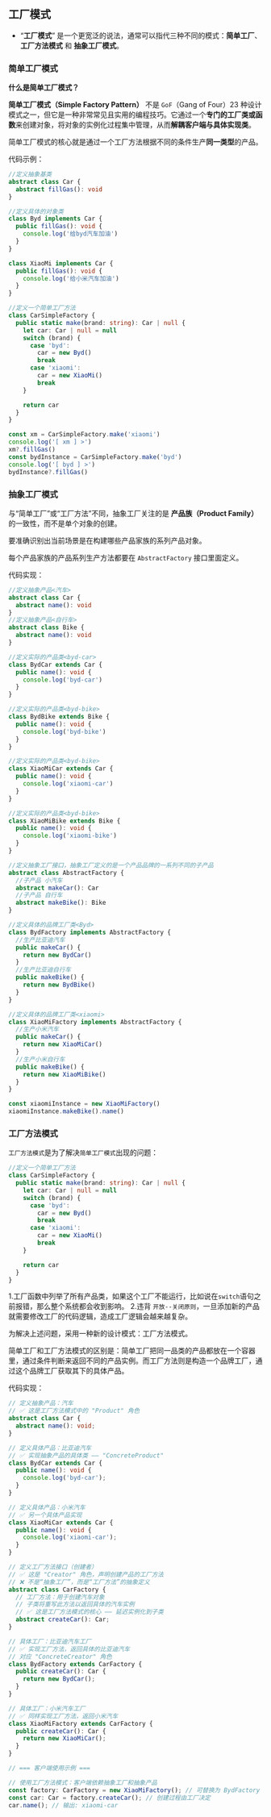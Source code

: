 ## 工厂模式

- “**工厂模式**” 是一个更宽泛的说法，通常可以指代三种不同的模式：**简单工厂**、**工厂方法模式** 和 **抽象工厂模式**。

### 简单工厂模式

**什么是简单工厂模式？**

**简单工厂模式（Simple Factory Pattern）** 不是 `GoF`（Gang of Four）23 种设计模式之一，但它是一种非常常见且实用的编程技巧。它通过一个**专门的工厂类或函数**来创建对象，将对象的实例化过程集中管理，从而**解耦客户端与具体实现类**。

简单工厂模式的核心就是通过一个工厂方法根据不同的条件生产**同一类型**的产品。

代码示例：

```typescript
//定义抽象基类
abstract class Car {
  abstract fillGas(): void
}

//定义具体的对象类
class Byd implements Car {
  public fillGas(): void {
    console.log('给byd汽车加油')
  }
}

class XiaoMi implements Car {
  public fillGas(): void {
    console.log('给小米汽车加油')
  }
}

//定义一个简单工厂方法
class CarSimpleFactory {
  public static make(brand: string): Car | null {
    let car: Car | null = null
    switch (brand) {
      case 'byd':
        car = new Byd()
        break
      case 'xiaomi':
        car = new XiaoMi()
        break
    }

    return car
  }
}

const xm = CarSimpleFactory.make('xiaomi')
console.log('[ xm ] >')
xm?.fillGas()
const bydInstance = CarSimpleFactory.make('byd')
console.log('[ byd ] >')
bydInstance?.fillGas()
```



### 抽象工厂模式

与“简单工厂”或“工厂方法”不同，抽象工厂关注的是 **产品族（Product Family）** 的一致性，而不是单个对象的创建。

要准确识别出当前场景是在构建哪些产品家族的系列产品对象。

每个产品家族的产品系列生产方法都要在 `AbstractFactory` 接口里面定义。

代码实现：

```typescript
//定义抽象产品<汽车>
abstract class Car {
  abstract name(): void
}
//定义抽象产品<自行车>
abstract class Bike {
  abstract name(): void
}

//定义实际的产品类<byd-car>
class BydCar extends Car {
  public name(): void {
    console.log('byd-car')
  }
}

//定义实际的产品类<byd-bike>
class BydBike extends Bike {
  public name(): void {
    console.log('byd-bike')
  }
}

//定义实际的产品类<byd-bike>
class XiaoMiCar extends Car {
  public name(): void {
    console.log('xiaomi-car')
  }
}

//定义实际的产品类<byd-bike>
class XiaoMiBike extends Bike {
  public name(): void {
    console.log('xiaomi-bike')
  }
}

//定义抽象工厂接口，抽象工厂定义的是一个产品品牌的一系列不同的子产品
abstract class AbstractFactory {
  //子产品 小汽车
  abstract makeCar(): Car
  //子产品 自行车
  abstract makeBike(): Bike
}

//定义具体的品牌工厂类<Byd>
class BydFactory implements AbstractFactory {
  //生产比亚迪汽车
  public makeCar() {
    return new BydCar()
  }
  //生产比亚迪自行车
  public makeBike() {
    return new BydBike()
  }
}

//定义具体的品牌工厂类<xiaomi>
class XiaoMiFactory implements AbstractFactory {
  //生产小米汽车
  public makeCar() {
    return new XiaoMiCar()
  }
  //生产小米自行车
  public makeBike() {
    return new XiaoMiBike()
  }
}

const xiaomiInstance = new XiaoMiFactory()
xiaomiInstance.makeBike().name()

```



### 工厂方法模式

`工厂方法模式`是为了解决`简单工厂模式`出现的问题：

```typescript
//定义一个简单工厂方法
class CarSimpleFactory {
  public static make(brand: string): Car | null {
    let car: Car | null = null
    switch (brand) {
      case 'byd':
        car = new Byd()
        break
      case 'xiaomi':
        car = new XiaoMi()
        break
    }

    return car
  }
}
```



1.工厂函数中列举了所有产品类，如果这个工厂不能运行，比如说在`switch`语句之前报错，那么整个系统都会收到影响。
2.违背 `开放--关闭原则`，一旦添加新的产品就需要修改工厂的代码逻辑，造成工厂逻辑会越来越复杂。

为解决上述问题，采用一种新的设计模式：工厂方法模式。

简单工厂和工厂方法模式的区别是：简单工厂把同一品类的产品都放在一个容器里，通过条件判断来返回不同的产品实例。而工厂方法则是构造一个品牌工厂，通过这个品牌工厂获取其下的具体产品。

代码实现：

```typescript
// 定义抽象产品：汽车
// ✅ 这是工厂方法模式中的 "Product" 角色
abstract class Car {
  abstract name(): void;
}

// 定义具体产品：比亚迪汽车
// ✅ 实现抽象产品的具体类 —— "ConcreteProduct"
class BydCar extends Car {
  public name(): void {
    console.log('byd-car');
  }
}

// 定义具体产品：小米汽车
// ✅ 另一个具体产品实现
class XiaoMiCar extends Car {
  public name(): void {
    console.log('xiaomi-car');
  }
}

// 定义工厂方法接口（创建者）
// ✅ 这是 "Creator" 角色，声明创建产品的工厂方法
// ❌ 不是“抽象工厂”，而是“工厂方法”的抽象定义
abstract class CarFactory {
  // 工厂方法：用于创建汽车对象
  // 子类将重写此方法以返回具体的汽车实例
  // ✅ 这是工厂方法模式的核心 —— 延迟实例化到子类
  abstract createCar(): Car;
}

// 具体工厂：比亚迪汽车工厂
// ✅ 实现工厂方法，返回具体的比亚迪汽车
// 对应 "ConcreteCreator" 角色
class BydFactory extends CarFactory {
  public createCar(): Car {
    return new BydCar();
  }
}

// 具体工厂：小米汽车工厂
// ✅ 同样实现工厂方法，返回小米汽车
class XiaoMiFactory extends CarFactory {
  public createCar(): Car {
    return new XiaoMiCar();
  }
}

// === 客户端使用示例 ===

// 使用工厂方法模式：客户端依赖抽象工厂和抽象产品
const factory: CarFactory = new XiaoMiFactory(); // 可替换为 BydFactory
const car: Car = factory.createCar(); // 创建过程由工厂决定
car.name(); // 输出: xiaomi-car
```

